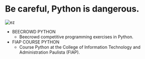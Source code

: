 # Be careful, Python is dangerous.

![ez](https://user-images.githubusercontent.com/75193747/140666995-8908b539-6357-443b-81e1-0f00f00331c7.gif)

- BEECROWD PYTHON 
  - Beecrowd competitive programming exercises in Python.
- FIAP COURSE PYTHON
  -  Course Python at the College of Information Technology and Administration Paulista (FIAP).
